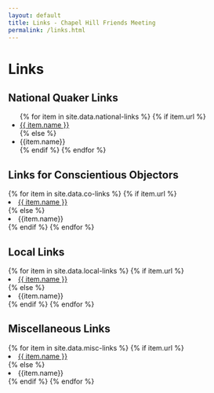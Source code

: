 ```yaml
---
layout: default
title: Links - Chapel Hill Friends Meeting
permalink: /links.html
---
```

<div class="row">
  <div class="col">
    <h1 style="">Links</h1>
  </div>
</div>
<div class="row pagecontent">
  <div class="col-sm-6">
    <h2>National Quaker Links</h2>
    <ul>
    {% for item in site.data.national-links %}      
      {% if item.url %}
        <li><a href="{{ site.baseurl }}{{ item.url }}">{{ item.name }}</a></li>
      {% else %}
        <li>{{item.name}}</li>
      {% endif %}      
    {% endfor %}
    </ul>
  </div>

  <div class="col-sm-6">
    <h2>Links for Conscientious Objectors</h2>
    {% for item in site.data.co-links %}      
      {% if item.url %}
        <li><a href="{{ site.baseurl }}{{ item.url }}">{{ item.name }}</a></li>
      {% else %}
        <li>{{item.name}}</li>
      {% endif %}      
    {% endfor %}
  </div>

  <div class="col-sm-6">
    <h2>Local Links</h2>
    {% for item in site.data.local-links %}      
      {% if item.url %}
        <li><a href="{{ site.baseurl }}{{ item.url }}">{{ item.name }}</a></li>
      {% else %}
        <li>{{item.name}}</li>
      {% endif %}      
    {% endfor %}
  </div>

  <div class="col-sm-6">
    <h2>Miscellaneous Links</h2>
    {% for item in site.data.misc-links %}      
      {% if item.url %}
        <li><a href="{{ site.baseurl }}{{ item.url }}">{{ item.name }}</a></li>
      {% else %}
        <li>{{item.name}}</li>
      {% endif %}      
    {% endfor %}
  </div>
</div>

